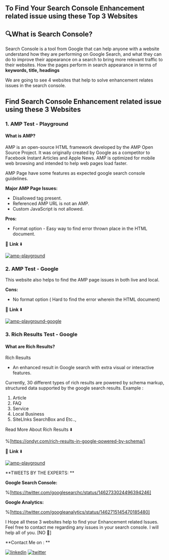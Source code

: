 ## To Find Your Search Console Enhancement related issue using these Top 3 Websites

##  🔍What is Search Console? 
Search Console is a tool from Google that can help anyone with a website understand how they are performing on Google Search, and what they can do to improve their appearance on a search to bring more relevant traffic to their websites. How the pages perform in search appearance in terms of **keywords, title, headings**

We are going to see 4 websites that help to solve enhancement relates issues in the search console.

## Find Search Console Enhancement related issue using these 3 Websites

### 1. AMP Test - Playground
#### What is AMP?
AMP is an open-source HTML framework developed by the AMP Open Source Project. It was originally created by Google as a competitor to Facebook Instant Articles and Apple News. AMP is optimized for mobile web browsing and intended to help web pages load faster.

AMP Page have some features as expected google search console guidelines.

**Major AMP Page Issues:**

- Disallowed tag present.
- Referenced AMP URL is not an AMP.
- Custom JavaScript is not allowed.

**Pros:**

- Format option - Easy way to find error thrown place in the HTML document.


🔗 **Link** ⬇️

[![amp-playground](https://img.shields.io/badge/AMP-PLAYGROUND-005AF0?style=for-the-badge&logo=AMP&logoColor=white)](https://playground.amp.dev/)


### 2. AMP Test - Google 

This website also helps to find the AMP page issues in both live and local.

**Cons:**

- No format option ( Hard to find the error wherein the HTML document)


🔗 **Link** ⬇️

[![amp-playground-google](https://img.shields.io/badge/AMP-GOOGLE-34A853?style=for-the-badge&logo=AMP&logoColor=white)](https://search.google.com/test/amp)


### 3. Rich Results Test - Google

#### What are Rich Results?
Rich Results 
- An enhanced result in Google search with extra visual or interactive features.

Currently, 30 different types of rich results are powered by schema markup, structured data supported by the google search results.
Example :

1. Article
2. FAQ
3. Service
4. Local Business
5. SiteLInks SearchBox and Etc..,

Read More About Rich Results ⬇️

%[https://ondyr.com/rich-results-in-google-powered-by-schema/]

🔗 **Link** ⬇️

[![amp-playground](https://img.shields.io/badge/Rich_Result-GOOGLE-458CF5?style=for-the-badge&logo=GOOGLESEARCHCONSOLE&logoColor=white)](https://search.google.com/test/rich-results)




**TWEETS BY THE EXPERTS: **

**Google Search Console:**

%[https://twitter.com/googlesearchc/status/1462733024496394246]


**Google Analytics:**

%[https://twitter.com/googleanalytics/status/1462715145470185480]

I Hope all these 3 websites help to find your Enhancement related Issues.
Feel free to contact me regarding any issues in your search console. I will help all of you.
[NO 💸] 

**Contact Me on : **

[![linkedin](https://img.shields.io/badge/linkedin-0A66C2?style=for-the-badge&logo=linkedin&logoColor=white)](https://www.linkedin.com/in/dhanar98/)
[![twitter](https://img.shields.io/badge/twitter-1DA1F2?style=for-the-badge&logo=twitter&logoColor=white)](https://twitter.com/dhanar98)





